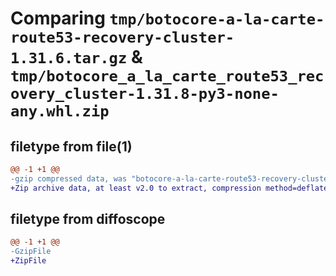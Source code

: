 # Comparing `tmp/botocore-a-la-carte-route53-recovery-cluster-1.31.6.tar.gz` & `tmp/botocore_a_la_carte_route53_recovery_cluster-1.31.8-py3-none-any.whl.zip`

## filetype from file(1)

```diff
@@ -1 +1 @@
-gzip compressed data, was "botocore-a-la-carte-route53-recovery-cluster-1.31.6.tar", last modified: Thu Jul 20 01:20:41 2023, max compression
+Zip archive data, at least v2.0 to extract, compression method=deflate
```

## filetype from diffoscope

```diff
@@ -1 +1 @@
-GzipFile
+ZipFile
```

